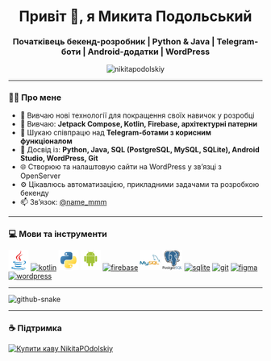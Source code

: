 <h1 align="center">Привіт 👋, я Микита Подольський</h1>
<h3 align="center">Початківець бекенд-розробник | Python & Java | Telegram-боти | Android-додатки | WordPress</h3>

<p align="center">
  <img src="https://komarev.com/ghpvc/?username=nikitapodolskiy&label=Profile%20views&color=0e75b6&style=flat-square" alt="nikitapodolskiy" />
</p>

---

### 🧑‍💻 Про мене

- 🌱 Вивчаю нові технології для покращення своїх навичок у розробці
- 🌱 Вивчаю: **Jetpack Compose, Kotlin, Firebase, архітектурні патерни**
- 🤝 Шукаю співпрацю над **Telegram-ботами з корисним функціоналом**
- 📌 Досвід із: **Python, Java, SQL (PostgreSQL, MySQL, SQLite), Android Studio, WordPress, Git**
- 🌐 Створюю та налаштовую сайти на WordPress у зв’язці з OpenServer
- ⚙️ Цікавлюсь автоматизацією, прикладними задачами та розробкою бекенду
- 📫 Зв’язок: [@name_mmm](https://t.me/name_mmm)

---

### 💻 Мови та інструменти
<p align="left">
  <a href="https://www.java.com"><img src="https://raw.githubusercontent.com/devicons/devicon/master/icons/java/java-original.svg" alt="java" width="40" height="40"/></a>
  <a href="https://kotlinlang.org"><img src="https://www.vectorlogo.zone/logos/kotlinlang/kotlinlang-icon.svg" alt="kotlin" width="40" height="40"/></a>
  <a href="https://www.python.org"><img src="https://raw.githubusercontent.com/devicons/devicon/master/icons/python/python-original.svg" alt="python" width="40" height="40"/></a>
  <a href="https://developer.android.com"><img src="https://raw.githubusercontent.com/devicons/devicon/master/icons/android/android-original-wordmark.svg" alt="android" width="40" height="40"/></a>
  <a href="https://firebase.google.com/"><img src="https://www.vectorlogo.zone/logos/firebase/firebase-icon.svg" alt="firebase" width="40" height="40"/></a>
  <a href="https://www.mysql.com/"><img src="https://raw.githubusercontent.com/devicons/devicon/master/icons/mysql/mysql-original-wordmark.svg" alt="mysql" width="40" height="40"/></a>
  <a href="https://www.postgresql.org"><img src="https://raw.githubusercontent.com/devicons/devicon/master/icons/postgresql/postgresql-original-wordmark.svg" alt="postgresql" width="40" height="40"/></a>
  <a href="https://www.sqlite.org/"><img src="https://www.vectorlogo.zone/logos/sqlite/sqlite-icon.svg" alt="sqlite" width="40" height="40"/></a>
  <a href="https://git-scm.com/"><img src="https://www.vectorlogo.zone/logos/git-scm/git-scm-icon.svg" alt="git" width="40" height="40"/></a>
  <a href="https://www.figma.com/"><img src="https://www.vectorlogo.zone/logos/figma/figma-icon.svg" alt="figma" width="40" height="40"/></a>
  <a href="https://wordpress.org/"><img src="https://upload.wikimedia.org/wikipedia/commons/9/98/WordPress_blue_logo.svg" alt="wordpress" width="40" height="40"/></a>
</p>

---


<picture>
  <source media="(prefers-color-scheme: dark)" srcset="https://raw.githubusercontent.com/tobiasmeyhoefer/tobiasmeyhoefer/output/github-snake-dark.svg" />
  <source media="(prefers-color-scheme: light)" srcset="https://raw.githubusercontent.com/tobiasmeyhoefer/tobiasmeyhoefer/output/github-snake.svg" />
  <img alt="github-snake" src="https://raw.githubusercontent.com/tobiasmeyhoefer/tobiasmeyhoefer/output/github-snake.svg" />
</picture>

---

### ☕ Підтримка

<p>
  <a href="https://ko-fi.com/NikitaPOdolskiy">
    <img src="https://cdn.ko-fi.com/cdn/kofi3.png?v=3" height="50" width="210" alt="Купити каву NikitaPOdolskiy" />
  </a>
</p>
